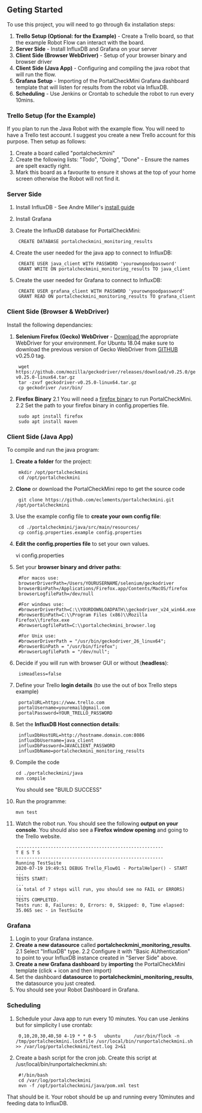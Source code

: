## Geting Started
To use this project, you will need to go through 6x installation steps:
1. **Trello Setup (Optional: for the Example)** - Create a Trello board, so that the example Robot Flow can interact with the board.
2. **Server Side** - Install InfluxDB and Grafana on your server
3. **Client Side (Browser WebDriver)** - Setup of your browser binary and browser driver
4. **Client Side (Java App)** - Configuring and compiling the java robot that will run the flow.
5. **Grafana Setup** - Importing of the PortalCheckMini Grafana dashboard template that will listen for results from the robot via InfluxDB.
6. **Scheduling** - Use Jenkins or Crontab to schedule the robot to run every 10mins.

### Trello Setup (for the Example)
If you plan to run the Java Robot with the example flow. You will need to have a Trello test account. I suggest you create a new Trello account for this purpose. Then setup as follows:
1. Create a board called "portalcheckmini"
2. Create the following lists: "Todo", "Doing", "Done" - Ensure the names are spelt exactly right.
3. Mark this board as a favourite to ensure it shows at the top of your home screen otherwise the Robot will not find it.

### Server Side
1. Install InfluxDB - See Andre Miller's [install guide](http://www.andremiller.net/content/grafana-and-influxdb-quickstart-on-ubuntu)
2. Install Grafana  
3. Create the InfluxDB database for PortalCheckMini:

        CREATE DATABASE portalcheckmini_monitoring_results

4. Create the user needed for the java app to connect to InfluxDB:

        CREATE USER java_client WITH PASSWORD 'yourowngoodpassword'
        GRANT WRITE ON portalcheckmini_monitoring_results TO java_client

4. Create the user needed for Grafana to connect to InfluxDB:

        CREATE USER grafana_client WITH PASSWORD 'yourowngoodpassword'
        GRANT READ ON portalcheckmini_monitoring_results TO grafana_client

###  Client Side (Browser & WebDriver)
Install the following dependancies:
1. **Selenium Firefox (Gecko) WebDriver** - [Download ](https://github.com/mozilla/geckodriver/releases) the appropriate WebDriver for your environment. For Ubuntu 18.04 make sure to download the previous version of Gecko WebDriver from [GITHUB](https://github.com/mozilla/geckodriver/releases/tag/v0.25.0) v0.25.0 tag.

        wget https://github.com/mozilla/geckodriver/releases/download/v0.25.0/geckodriver-v0.25.0-linux64.tar.gz
        tar -zxvf geckodriver-v0.25.0-linux64.tar.gz
        cp geckodriver /usr/bin/

2. **Firefox Binary**
2.1 You will need a [firefox binary](https://www.mozilla.org/en-US/firefox/new/) to run PortalCheckMini.
2.2 Set the path to your firefox binary in config.properties file.

        sudo apt install firefox
        sudo apt install maven

### Client Side (Java App)
To compile and run the java program:
1. **Create a folder** for the project: 

        mkdir /opt/portalcheckmini
        cd /opt/portalcheckmini

1. **Clone** or download the PortalCheckMini repo to get the source code

        git clone https://github.com/eclements/portalcheckmini.git /opt/portalcheckmini

4. Use the example config file to **create your own config file**:

        cd ./portalcheckmini/java/src/main/resources/
        cp config.properties.example config.properties

5. **Edit the config.properties file** to set your own values. 

    vi config.properties

6. Set your **browser binary and driver paths**:

        #For macos use:
        browserDriverPath=/Users/YOURUSERNAME/selenium/geckodriver
        browserBinPath=/Applications/Firefox.app/Contents/MacOS/firefox
        browserLogfilePath=/dev/null

        #For windows use:
        #browserDriverPath=C:\\YOURDOWNLOADPATH\\geckodriver_v24_win64.exe
        #browserBinPath=C:\\Program Files (x86)\\Mozilla Firefox\\firefox.exe
        #browserLogfilePath=C:\\portalcheckmini_browser.log 

        #For Unix use:
        #browserDriverPath = "/usr/bin/geckodriver_26_linux64";
        #browserBinPath = "/usr/bin/firefox";
        #browserLogfilePath = "/dev/null";

7. Decide if you will run with browser GUI or without (**headless**):

        isHeadless=false

8. Define your Trello **login details** (to use the out of box Trello steps example)

        portalURL=https://www.trello.com
        portalUsername=youremail@gmail.com
        portalPassword=YOUR_TRELLO_PASSWORD

9. Set the **InfluxDB Host connection details**:

        influxDbHostURL=http://hostname.domain.com:8086
        influxDbUsername=java_client
        influxDbPassword=JAVACLIENT_PASSWORD 
        influxDbName=portalcheckmini_monitoring_results

10. Compile the code

        cd ./portalcheckmini/java
        mvn compile

    You should see "BUILD SUCCESS"
10. Run the programme:

        mvn test

11. Watch the robot run. You should see the following **output on your console**. You should also see a **Firefox window opening** and going to the Trello website.

        -------------------------------------------------------
        T E S T S
        -------------------------------------------------------
        Running TestSuite
        2020-07-19 19:49:51 DEBUG Trello_Flow01 - PortalHelper() - START
        ...
        TESTS START: 
        ...
        (a total of 7 steps will run, you should see no FAIL or ERRORS)
        ...
        TESTS COMPLETED. 
        Tests run: 8, Failures: 0, Errors: 0, Skipped: 0, Time elapsed: 35.065 sec - in TestSuite
### Grafana
1. Login to your Grafana instance.
2. **Create a new datasource** called **portalcheckmini_monitoring_results**. 
2.1 Select "InfluxDB" type. 
2.2 Configure it with "Basic AUthentication" to point to your InfluxDB instance created in "Server Side" above. 
3. **Create a new Grafana dashboard** by **importing** the PortalCheckMini template (click + icon and then import)
4. Set the dashboard **datasource** to **portalcheckmini_monitoring_results**, the datasource you just created.
5. You should see your Robot Dashboard in Grafana.

### Scheduling
1. Schedule your Java app to run every 10 minutes. 
You can use Jenkins but for simplicity I use crontab:

        0,10,20,30,40,50 4-19 * * 0-5   ubuntu     /usr/bin/flock -n /tmp/portalcheckmini.lockfile /usr/local/bin/runportalcheckmini.sh >> /var/log/portalcheckmini/test.log 2>&1

2. Create a bash script for the cron job. Create this script at     /usr/local/bin/runportalcheckmini.sh:

        #!/bin/bash
        cd /var/log/portalcheckmini
        mvn -f /opt/portalcheckmini/java/pom.xml test

That should be it. Your robot should be up and running every 10minutes and feeding data to InfluxDB.

